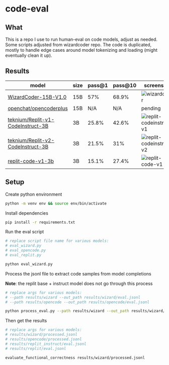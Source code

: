 # code-eval

## What

This is a repo I use to run human-eval on code models, adjust as needed. Some scripts adjusted from wizardcoder repo. The code is duplicated, mostly to handle edge cases around model tokenizing and loading (might eventually clean it up).

## Results
 
| model                                                                                         | size | pass@1 | pass@10 | screenshot                                                                                                         |
| --------------------------------------------------------------------------------------------- | ---- | ------ | ------- | ------------------------------------------------------------------------------------------------------------------ |
| [WizardCoder-15B-V1.0](https://huggingface.co/WizardLM/WizardCoder-15B-V1.0)                  | 15B  | 57%    | 68.9%   | ![wizardcoder](https://github.com/abacaj/code-eval/assets/7272343/0b941ff8-b474-4236-bbc0-89d925bbd34e)            |
| [openchat/opencoderplus](https://huggingface.co/openchat/opencoderplus)                       | 15B  | N/A    | N/A     | pending                                                                                                            |
| [teknium/Replit-v1-CodeInstruct-3B](https://huggingface.co/teknium/Replit-v1-CodeInstruct-3B) | 3B   | 25.8%  | 42.6%   | ![replit-codeinstruct-v1](https://github.com/abacaj/code-eval/assets/7272343/4fca98d8-2c22-43ce-9639-e998ecb4fedc) |
| [teknium/Replit-v2-CodeInstruct-3B](https://huggingface.co/teknium/Replit-v2-CodeInstruct-3B) | 3B   | 21.5%  | 31%     | ![replit-codeinstruct-v2](https://github.com/abacaj/code-eval/assets/7272343/655aaa1d-0715-4fcd-b9ba-a22b5fddb215) |
| [replit-code-v1-3b](https://huggingface.co/replit/replit-code-v1-3b)                          | 3B   | 15.1%  | 27.4%   | ![replit-code-v1](https://github.com/abacaj/code-eval/assets/7272343/53375b9e-9054-4e8d-936a-1b1e7d13c291)         |


## Setup

Create python environment

```sh
python -m venv env && source env/bin/activate
```

Install dependencies

```sh
pip install -r requirements.txt
```

Run the eval script

```sh
# replace script file name for various models:
# eval_wizard.py
# eval_opencode.py
# eval_replit.py

python eval_wizard.py
```

Process the jsonl file to extract code samples from model completions

**Note**: the replit base + instruct model does not go through this process

```sh
# replace args for various models:
# --path results/wizard --out_path results/wizard/eval.jsonl
# --path results/opencode --out_path results/opencode/eval.jsonl

python process_eval.py --path results/wizard --out_path results/wizard/processed.jsonl --add_prompt
```

Then get the results

```sh
# replace args for various models:
# results/wizard/processed.jsonl
# results/opencode/processed.jsonl
# results/replit_instruct/eval.jsonl
# results/replit/eval.jsonl

evaluate_functional_correctness results/wizard/processed.jsonl
```
